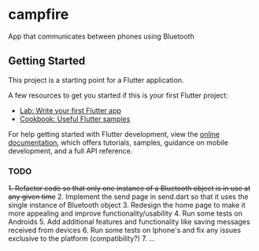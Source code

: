 # campfire

App that communicates between phones using Bluetooth

## Getting Started

This project is a starting point for a Flutter application.

A few resources to get you started if this is your first Flutter project:

- [Lab: Write your first Flutter app](https://docs.flutter.dev/get-started/codelab)
- [Cookbook: Useful Flutter samples](https://docs.flutter.dev/cookbook)

For help getting started with Flutter development, view the
[online documentation](https://docs.flutter.dev/), which offers tutorials,
samples, guidance on mobile development, and a full API reference.

### TODO

~~1. Refactor code so that only one instance of a Bluetooth object is in use at any given time~~
2. Implement the send page in send.dart so that it uses the single instance of Bluetooth object
3. Redesign the home page to make it more appealing and improve functionality/usability
4. Run some tests on Androids
5. Add additional features and functionality like saving messages received from devices
6. Run some tests on Iphone's and fix any issues exclusive to the platform (compatibility?)
7. ...